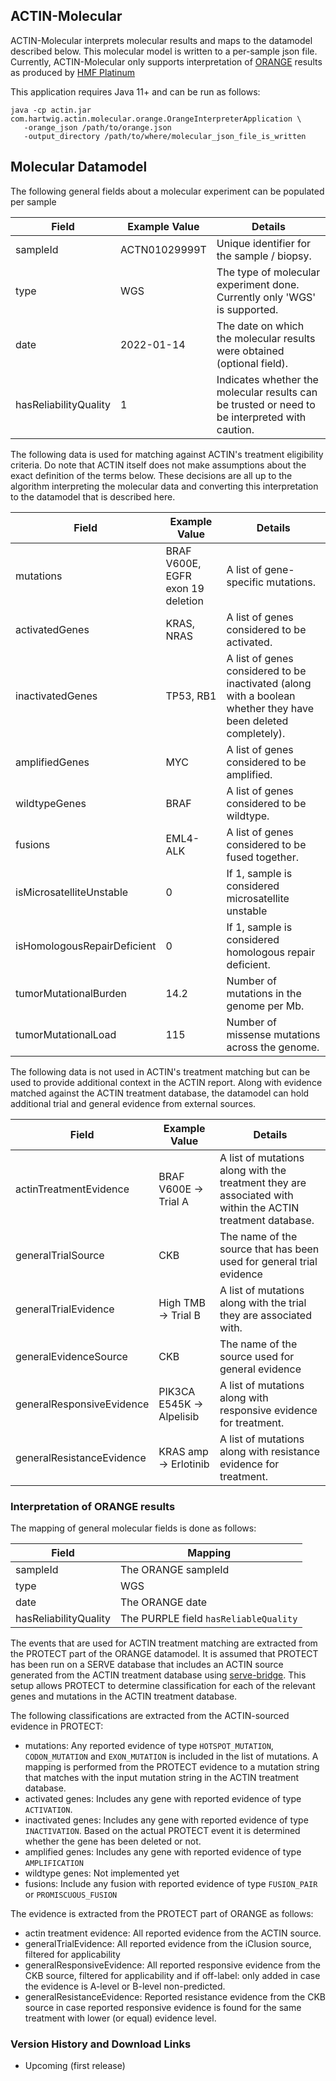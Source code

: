 ## ACTIN-Molecular

ACTIN-Molecular interprets molecular results and maps to the datamodel described below. This molecular model is written to a per-sample 
json file. Currently, ACTIN-Molecular only supports interpretation of [ORANGE](https://github.com/hartwigmedical/hmftools/tree/master/orange) 
results as produced by [HMF Platinum](https://github.com/hartwigmedical/platinum) 

This application requires Java 11+ and can be run as follows: 

```
java -cp actin.jar com.hartwig.actin.molecular.orange.OrangeInterpreterApplication \
   -orange_json /path/to/orange.json
   -output_directory /path/to/where/molecular_json_file_is_written
```
## Molecular Datamodel

The following general fields about a molecular experiment can be populated per sample

Field | Example Value | Details
---|---|---
sampleId | ACTN01029999T | Unique identifier for the sample / biopsy.
type | WGS | The type of molecular experiment done. Currently only 'WGS' is supported.
date | 2022-01-14 | The date on which the molecular results were obtained (optional field).
hasReliabilityQuality | 1 | Indicates whether the molecular results can be trusted or need to be interpreted with caution. 
 
The following data is used for matching against ACTIN's treatment eligibility criteria.
Do note that ACTIN itself does not make assumptions about the exact definition of the terms below. 
These decisions are all up to the algorithm interpreting the molecular data and converting this interpretation to the datamodel 
that is described here.

Field | Example Value | Details
---|---|---
mutations | BRAF V600E, EGFR exon 19 deletion | A list of gene-specific mutations.
activatedGenes | KRAS, NRAS | A list of genes considered to be activated.
inactivatedGenes | TP53, RB1 | A list of genes considered to be inactivated (along with a boolean whether they have been deleted completely).
amplifiedGenes | MYC | A list of genes considered to be amplified.
wildtypeGenes | BRAF | A list of genes considered to be wildtype. 
fusions | EML4-ALK | A list of genes considered to be fused together. 
isMicrosatelliteUnstable | 0 | If 1, sample is considered microsatellite unstable
isHomologousRepairDeficient | 0 | If 1, sample is considered homologous repair deficient.
tumorMutationalBurden | 14.2 | Number of mutations in the genome per Mb.
tumorMutationalLoad | 115 | Number of missense mutations across the genome.

The following data is not used in ACTIN's treatment matching but can be used to provide additional context in the ACTIN report. 
Along with evidence matched against the ACTIN treatment database, the datamodel can hold additional trial and general evidence from 
external sources.

Field | Example Value | Details
---|---|---
actinTreatmentEvidence | BRAF V600E -> Trial A | A list of mutations along with the treatment they are associated with within the ACTIN treatment database.
generalTrialSource | CKB | The name of the source that has been used for general trial evidence
generalTrialEvidence | High TMB -> Trial B | A list of mutations along with the trial they are associated with.
generalEvidenceSource | CKB | The name of the source used for general evidence
generalResponsiveEvidence | PIK3CA E545K -> Alpelisib | A list of mutations along with responsive evidence for treatment.
generalResistanceEvidence | KRAS amp -> Erlotinib | A list of mutations along with resistance evidence for treatment.  

### Interpretation of ORANGE results

The mapping of general molecular fields is done as follows:

Field | Mapping
---|---
sampleId | The ORANGE sampleId
type | WGS 
date | The ORANGE date
hasReliabilityQuality | The PURPLE field `hasReliableQuality` 

The events that are used for ACTIN treatment matching are extracted from the PROTECT part of the ORANGE datamodel. It is assumed that PROTECT
has been run on a SERVE database that includes an ACTIN source generated from the ACTIN treatment database using [serve-bridge](../serve-bridge).
This setup allows PROTECT to determine classification for each of the relevant genes and mutations in the ACTIN treatment database.

The following classifications are extracted from the ACTIN-sourced evidence in PROTECT:
 - mutations: Any reported evidence of type `HOTSPOT_MUTATION`, `CODON_MUTATION` and `EXON_MUTATION` is included in the list of mutations.
 A mapping is performed from the PROTECT evidence to a mutation string that matches with the input mutation string in the ACTIN treatment 
 database. 
 - activated genes: Includes any gene with reported evidence of type `ACTIVATION`.
 - inactivated genes: Includes any gene with reported evidence of type `INACTIVATION`. Based on the actual PROTECT event it is 
 determined whether the gene has been deleted or not.
 - amplified genes: Includes any gene with reported evidence of type `AMPLIFICATION`
 - wildtype genes: Not implemented yet
 - fusions: Include any fusion with reported evidence of type `FUSION_PAIR` or `PROMISCUOUS_FUSION`
 
The evidence is extracted from the PROTECT part of ORANGE as follows:
 - actin treatment evidence: All reported evidence from the ACTIN source.
 - generalTrialEvidence: All reported evidence from the iClusion source, filtered for applicability
 - generalResponsiveEvidence: All reported responsive evidence from the CKB source, filtered for applicability and if off-label: 
 only added in case the evidence is A-level or B-level non-predicted.
 - generalResistanceEvidence: Reported resistance evidence from the CKB source in case reported responsive evidence is found for the same 
 treatment with lower (or equal) evidence level.    

### Version History and Download Links
 - Upcoming (first release) 
